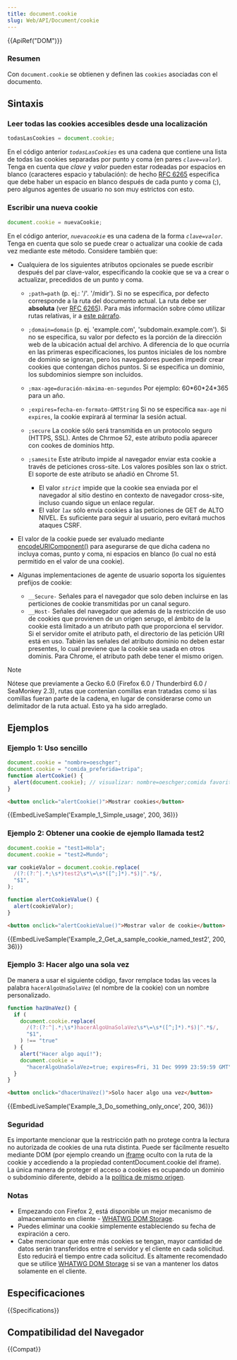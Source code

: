 ```yaml
---
title: document.cookie
slug: Web/API/Document/cookie
---
```


{{ApiRef("DOM")}}

### Resumen

Con `document.cookie` se obtienen y definen las `cookies` asociadas con el documento.

## Sintaxis

### Leer todas las cookies accesibles desde una localización

```js
todasLasCookies = document.cookie;
```

En el código anterior _`todasLasCookies`_ es una cadena que contiene una lista de todas las cookies separadas por punto y coma (en pares _`clave=valor`_). Tenga en cuenta que _clave_ y _valor_ pueden estar rodeadas por espacios en blanco (caracteres espacio y tabulación): de hecho [RFC 6265](https://tools.ietf.org/html/rfc6265) especifica que debe haber un espacio en blanco después de cada punto y coma (;), pero algunos agentes de usuario no son muy estrictos con esto.

### Escribir una nueva cookie

```js
document.cookie = nuevaCookie;
```

En el código anterior, _`nuevacookie`_ es una cadena de la forma _`clave=valor`_. Tenga en cuenta que solo se puede crear o actualizar una cookie de cada vez mediante este método. Considere también que:

- Cualquiera de los siguientes atributos opcionales se puede escribir después del par clave-valor, especificando la cookie que se va a crear o actualizar, precedidos de un punto y coma.

  - `;path=path` (p. ej.: '/'. '/midir'). Si no se especifica, por defecto corresponde a la ruta del documento actual.
    La ruta debe ser **absoluta** (ver [RFC 6265](https://tools.ietf.org/html/rfc6265)). Para más información sobre cómo utilizar rutas relativas, ir a [este párrafo](/es/docs/Web/API/Document/cookie#using_relative_urls_in_the_path_parameter).
  - `;domain=domain` (p. ej. 'example.com', 'subdomain.example.com'). Si no se especifica, su valor por defecto es la porción de la dirección web de la ubicación actual del archivo. A diferencia de lo que ocurría en las primeras especificaciones, los puntos iniciales de los nombre de dominio se ignoran, pero los navegadores pueden impedir crear cookies que contengan dichos puntos. Si se especifica un dominio, los subdominios siempre son incluidos.
  - `;max-age=duración-máxima-en-segundos` Por ejemplo: 60\*60\*24\*365 para un año.
  - `;expires=fecha-en-formato-GMTString` Si no se especifica `max-age` ni `expires`, la cookie expirará al terminar la sesión actual.
  - `;secure` La cookie sólo será transmitida en un protocolo seguro (HTTPS, SSL). Antes de Chrmoe 52, este atributo podía aparecer con cookes de dominios http.
  - `;samesite` Este atributo impide al navegador enviar esta cookie a través de peticiones cross-site. Los valores posibles son lax o strict. El soporte de este atributo se añadió en Chrome 51.

    - El valor _`strict`_ impide que la cookie sea enviada por el navegador al sitio destino en contexto de navegador cross-site, incluso cuando sigue un enlace regular.
    - El valor _`lax`_ sólo envía cookies a las peticiones de GET de ALTO NIVEL. Es suficiente para seguir al usuario, pero evitará muchos ataques CSRF.

- El valor de la cookie puede ser evaluado mediante [encodeURIComponent()](/es/Referencia_de_JavaScript_1.5/Funciones_globales/encodeURIComponent) para asegurarse de que dicha cadena no incluya comas, punto y coma, ni espacios en blanco (lo cual no está permitido en el valor de una cookie).
- Algunas implementaciones de agente de usuario soporta los siguientes prefijos de cookie:

  - `__Secure-` Señales para el navegador que solo deben incluirse en las perticiones de cookie transmitidas por un canal seguro.
  - `__Host-` Señales del navegador que además de la restricción de uso de cookies que provienen de un origen serugo, el ámbito de la cookie está limitado a un atributo path que proporciona el servidor. Si el servidor omite el atributo path, el directorio de las petición URI está en uso. Tabién las señales del atributo dominio no deben estar presentes, lo cual previene que la cookie sea usada en otros dominis. Para Chrome, el atributo path debe tener el mismo origen.

> [!NOTE]
> Nótese que previamente a Gecko 6.0 (Firefox 6.0 / Thunderbird 6.0 / SeaMonkey 2.3), rutas que contenían comillas eran tratadas como si las comillas fueran parte de la cadena, en lugar de considerarse como un delimitador de la ruta actual. Esto ya ha sido arreglado.

## Ejemplos

### Ejemplo 1: Uso sencillo

```js
document.cookie = "nombre=oeschger";
document.cookie = "comida_preferida=tripa";
function alertCookie() {
  alert(document.cookie); // visualizar: nombre=oeschger;comida favorita=tripa
}
```

```html
<button onclick="alertCookie()">Mostrar cookies</button>
```

{{EmbedLiveSample('Example_1_Simple_usage', 200, 36)}}

### Ejemplo 2: Obtener una cookie de ejemplo llamada test2

```js
document.cookie = "test1=Hola";
document.cookie = "test2=Mundo";

var cookieValor = document.cookie.replace(
  /(?:(?:^|.*;\s*)test2\s*\=\s*([^;]*).*$)|^.*$/,
  "$1",
);

function alertCookieValue() {
  alert(cookieValor);
}
```

```html
<button onclick="alertCookieValue()">Mostrar valor de cookie</button>
```

{{EmbedLiveSample('Example_2_Get_a_sample_cookie_named_test2', 200, 36)}}

### Ejemplo 3: Hacer algo una sola vez

De manera a usar el siguiente código, favor remplace todas las veces la palabra `hacerAlgoUnaSolaVez` (el nombre de la cookie) con un nombre personalizado.

```js
function hazUnaVez() {
  if (
    document.cookie.replace(
      /(?:(?:^|.*;\s*)hacerAlgoUnaSolaVez\s*\=\s*([^;]*).*$)|^.*$/,
      "$1",
    ) !== "true"
  ) {
    alert("Hacer algo aquí!");
    document.cookie =
      "hacerAlgoUnaSolaVez=true; expires=Fri, 31 Dec 9999 23:59:59 GMT";
  }
}
```

```html
<button onclick="dhacerUnaVez()">Solo hacer algo una vez</button>
```

{{EmbedLiveSample('Example_3_Do_something_only_once', 200, 36)}}

### Seguridad

Es importante mencionar que la restricción path no protege contra la lectura no autorizada de cookies de una ruta distinta. Puede ser fácilmente resuelto mediante DOM (por ejemplo creando un [iframe](/en-US/HTML/Element/iframe) oculto con la ruta de la cookie y accediendo a la propiedad contentDocument.cookie del iframe). La única manera de proteger el acceso a cookies es ocupando un dominio o subdominio diferente, debido a la [política de mismo origen](/en-US/Same_origin_policy_for_JavaScript).

### Notas

- Empezando con Firefox 2, está disponible un mejor mecanismo de almacenamiento en cliente - [WHATWG DOM Storage](/es/docs/DOM/Storage).
- Puedes eliminar una cookie simplemente estableciendo su fecha de expiración a cero.
- Cabe mencionar que entre más cookies se tengan, mayor cantidad de datos serán transferidos entre el servidor y el cliente en cada solicitud. Esto reducirá el tiempo entre cada solicitud. Es altamente recomendado que se utilice [WHATWG DOM Storage](/es/docs/DOM/Storage) si se van a mantener los datos solamente en el cliente.

## Especificaciones

{{Specifications}}

## Compatibilidad del Navegador

{{Compat}}
